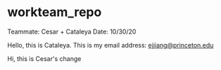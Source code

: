 # workteam_repo

Teammate: Cesar + Cataleya
Date: 10/30/20

Hello, this is Cataleya. This is my email address: ejjiang@princeton.edu

Hi, this is Cesar's change
